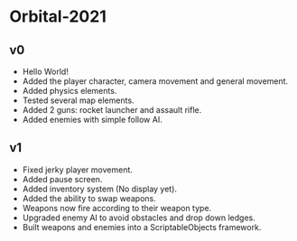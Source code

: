 # Orbital-2021

## v0
- Hello World!
- Added the player character, camera movement and general movement.
- Added physics elements.
- Tested several map elements.
- Added 2 guns: rocket launcher and assault rifle.
- Added enemies with simple follow AI.

## v1
- Fixed jerky player movement.
- Added pause screen.
- Added inventory system (No display yet).
- Added the ability to swap weapons.
- Weapons now fire according to their weapon type.
- Upgraded enemy AI to avoid obstacles and drop down ledges.
- Built weapons and enemies into a ScriptableObjects framework.

